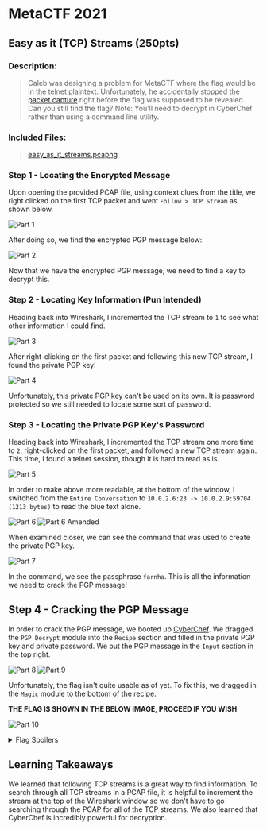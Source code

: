 # MetaCTF 2021

## Easy as it (TCP) Streams (250pts)

### Description:

> Caleb was designing a problem for MetaCTF where the flag would be in the telnet plaintext. Unfortunately, he accidentally stopped the [packet capture](https://metaproblems.com/46dc63e7dbfa1ca757a459063dff0959/easy_as_it_streams.pcapng) right before the flag was supposed to be revealed. Can you still find the flag? Note: You'll need to decrypt in CyberChef rather than using a command line utility.

### Included Files:

> [easy_as_it_streams.pcapng](https://github.com/team23ctf/writeups/blob/main/metactf2021/Easy%20as%20it%20(TCP)%20Streams/easy_as_it_streams.pcapng)

### Step 1 - Locating the Encrypted Message

Upon opening the provided PCAP file, using context clues from the title, we right clicked on the first TCP packet and went `Follow > TCP Stream` as shown below.

![Part 1](https://user-images.githubusercontent.com/30860555/144777340-da5bc4ff-1681-4cd3-a8f8-2daee3365561.png)

After doing so, we find the encrypted PGP message below:

![Part 2](https://user-images.githubusercontent.com/30860555/144775848-c6cd97da-f698-4367-a641-21791434dc92.png)

Now that we have the encrypted PGP message, we need to find a key to decrypt this.

### Step 2 - Locating Key Information (Pun Intended)

Heading back into Wireshark, I incremented the TCP stream to `1` to see what other information I could find.

![Part 3](https://user-images.githubusercontent.com/30860555/144775852-b1928a5d-1bd6-48de-899d-fab80b7d385a.png)

After right-clicking on the first packet and following this new TCP stream, I found the private PGP key!

![Part 4](https://user-images.githubusercontent.com/30860555/144775860-a40fb8db-007f-4244-84a8-df29c9730ac1.png)

Unfortunately, this private PGP key can't be used on its own. It is password protected so we still needed to locate some sort of password.

### Step 3 - Locating the Private PGP Key's Password

Heading back into Wireshark, I incremented the TCP stream one more time to `2`, right-clicked on the first packet, and followed a new TCP stream again. This time, I found a telnet session, though it is hard to read as is.

![Part 5](https://user-images.githubusercontent.com/30860555/144777263-392039d0-6c4c-40a6-bb7d-f3ec4b75be0c.png)

In order to make above more readable, at the bottom of the window, I switched from the `Entire Conversation` to `10.0.2.6:23 -> 10.0.2.9:59704 (1213 bytes)` to read the blue text alone.

![Part 6](https://user-images.githubusercontent.com/30860555/144775870-ef855e5f-ae66-4d61-ae69-4424fb61f3a5.png)
![Part 6 Amended](https://user-images.githubusercontent.com/30860555/144777142-79e81fa7-907e-4372-9044-5c1d37949c8c.png)

When examined closer, we can see the command that was used to create the private PGP key.

![Part 7](https://user-images.githubusercontent.com/30860555/144777194-fdfeaaa9-2307-4910-945f-3b784fa6935f.png)

In the command, we see the passphrase `farnha`. This is all the information we need to crack the PGP message!

## Step 4 - Cracking the PGP Message

In order to crack the PGP message, we booted up [CyberChef](https://gchq.github.io/CyberChef/). We dragged the `PGP Decrypt` module into the `Recipe` section and filled in the private PGP key and private password. We put the PGP message in the `Input` section in the top right.

![Part 8](https://user-images.githubusercontent.com/30860555/144775883-1134469e-c6b3-4d44-b88c-227a583e23a8.png)
![Part 9](https://user-images.githubusercontent.com/30860555/144775885-ec4d9243-c29e-4616-b2e0-4e9458a5cce7.png)

Unfortunately, the flag isn't quite usable as of yet. To fix this, we dragged in the `Magic` module to the bottom of the recipe. 

**THE FLAG IS SHOWN IN THE BELOW IMAGE, PROCEED IF YOU WISH**

![Part 10](https://user-images.githubusercontent.com/30860555/144775892-e3d9d57f-f620-4a7a-b69b-d2c9431317d0.png)

<details>
  <summary> Flag Spoilers</summary>
  MetaCTF{cleartext_private_pgp_keys}
</details>

## Learning Takeaways

We learned that following TCP streams is a great way to find information. To search through all TCP streams in a PCAP file, it is helpful to increment the stream at the top of the Wireshark window so we don't have to go searching through the PCAP for all of the TCP streams. We also learned that CyberChef is incredibly powerful for decryption.
